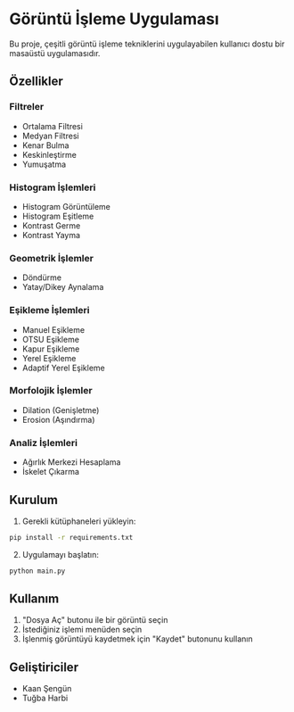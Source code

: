 # Görüntü İşleme Uygulaması

Bu proje, çeşitli görüntü işleme tekniklerini uygulayabilen kullanıcı dostu bir masaüstü uygulamasıdır.

## Özellikler

### Filtreler
- Ortalama Filtresi
- Medyan Filtresi
- Kenar Bulma
- Keskinleştirme
- Yumuşatma

### Histogram İşlemleri
- Histogram Görüntüleme
- Histogram Eşitleme
- Kontrast Germe
- Kontrast Yayma

### Geometrik İşlemler
- Döndürme
- Yatay/Dikey Aynalama

### Eşikleme İşlemleri
- Manuel Eşikleme
- OTSU Eşikleme
- Kapur Eşikleme
- Yerel Eşikleme
- Adaptif Yerel Eşikleme

### Morfolojik İşlemler
- Dilation (Genişletme)
- Erosion (Aşındırma)

### Analiz İşlemleri
- Ağırlık Merkezi Hesaplama
- İskelet Çıkarma

## Kurulum

1. Gerekli kütüphaneleri yükleyin:
```bash
pip install -r requirements.txt
```

2. Uygulamayı başlatın:
```bash
python main.py
```

## Kullanım

1. "Dosya Aç" butonu ile bir görüntü seçin
2. İstediğiniz işlemi menüden seçin
3. İşlenmiş görüntüyü kaydetmek için "Kaydet" butonunu kullanın

## Geliştiriciler

- Kaan Şengün
- Tuğba Harbi
